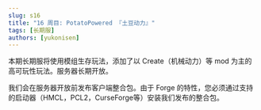 ```yaml
---
slug: s16
title: "16 周目: PotatoPowered 『土豆动力』"
tags: [长期服]
authors: [yukonisen]
---
```


本期长期服将使用模组生存玩法，添加了以 Create（机械动力）等 mod 为主的高可玩性玩法。服务器长期开放。

我们会在服务器开放前发布客户端整合包。由于 Forge 的特性，您必须通过支持的启动器（HMCL，PCL2，CurseForge等）安装我们发布的整合包。

